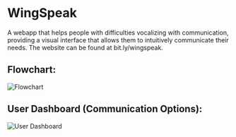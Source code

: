 # WingSpeak
A webapp that helps people with difficulties vocalizing with communication, providing a visual interface that allows them to intuitively communicate their needs.  The website can be found at bit.ly/wingspeak.

## Flowchart:
![Flowchart](https://user-images.githubusercontent.com/102745665/210867585-38dc3203-5403-4174-ab8d-ffb8e74adf47.png)

## User Dashboard (Communication Options):
![User Dashboard](https://user-images.githubusercontent.com/102745665/210693978-5bd220cb-a5b5-41cd-99f9-46bb919572bd.png)
